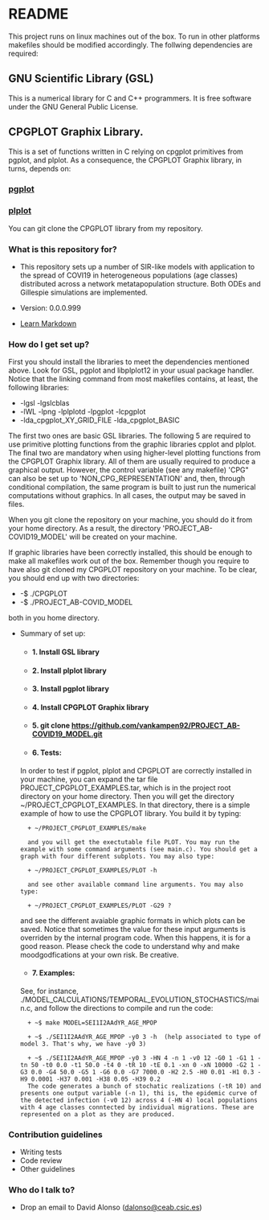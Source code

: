 # README #

This project runs on linux machines out of the box. To run in other platforms makefiles should be modified accordingly. 
The follwing dependencies are required:

## GNU Scientific Library (GSL)
This is a numerical library for C and C++ programmers. It is free software under the GNU General Public License.
## CPGPLOT Graphix Library. 
This is a set of functions written in C relying on cpgplot primitives from pgplot, and plplot. As a consequence, the CPGPLOT Graphix library, in turns, depends on: 
### [pgplot](/http://www.astro.caltech.edu/~tjp/pgplot/)
### [plplot](http://plplot.sourceforge.net/)
You can git clone the CPGPLOT library from my repository.

### What is this repository for? ###

* This repository sets up a number of SIR-like models with application to the spread of COVI19 in heterogeneous populations (age classes) distributed across a network metatapopulation structure. Both ODEs and Gillespie simulations are implemented. 

* Version: 0.0.0.999
* [Learn Markdown](https://bitbucket.org/tutorials/markdowndemo)

### How do I get set up? ###

First you should install the libraries to meet the dependencies mentioned above. Look for GSL, pgplot and libplplot12 in your usual package handler.
Notice that the linking command from most makefiles contains, at least, the following libraries:

* -lgsl -lgslcblas 
* -lWL -lpng -lplplotd -lpgplot -lcpgplot 
* -lda_cpgplot_XY_GRID_FILE -lda_cpgplot_BASIC

The first two ones are basic GSL libraries. The following 5 are required to use primitive plotting functions from the graphic libraries cpplot and plplot. The final two are mandatory when using higher-level plotting functions from the CPGPLOT Graphix library. All of them are usually required to produce a graphical output. However, the control variable (see any makefile) 'CPG" can also be set up to 'NON_CPG_REPRESENTATION' and, then, through conditional compilation, the same program is built to just run the numerical computations without graphics. In all cases, the output may be saved in files. 

When you git clone the repository on your machine, you should do it from your home directory. As a result, the directory 'PROJECT_AB-COVID19_MODEL' will be created on your machine.

If graphic libraries have been correctly installed, this should be enough to make all makefiles work out of the box. Remember though you require to have also git cloned my CPGPLOT repository on your machine. To be clear, you should end up with two directories:

* -$ ./CPGPLOT
* -$ ./PROJECT_AB-COVID_MODEL

both in you home directory.

* Summary of set up:
	+ #### 1. Install GSL library
	+ #### 2. Install plplot library
	+ #### 3. Install pgplot library
	+ #### 4. Install CPGPLOT Graphix library
	+ #### 5. git clone https://github.com/vankampen92/PROJECT_AB-COVID19_MODEL.git
	+ #### 6. Tests: 
	In order to test if pgplot, plplot and CPGPLOT are correctly installed in your machine, you can expand the tar file PROJECT_CPGPLOT_EXAMPLES.tar, which is in the project root directory on your home directory. Then you will get the directory ~/PROJECT_CPGPLOT_EXAMPLES. In that directory, there is a simple example of how to use the CPGPLOT library. You build it by typing:
	
		+ ~/PROJECT_CPGPLOT_EXAMPLES/make
		
		and you will get the exectutable file PLOT. You may run the example with some command arguments (see main.c). You should get a graph with four different subplots. You may also type:
		
		+ ~/PROJECT_CPGPLOT_EXAMPLES/PLOT -h
		
		and see other available command line arguments. You may also type: 
		
		+ ~/PROJECT_CPGPLOT_EXAMPLES/PLOT -G29 ?
		
	and see the different avaiable graphic formats in which plots can be saved. Notice that sometimes the value for these input arguments is overriden by the internal program code. When this happens, it is for a good reason. Please check the code to understand why and make moodgodfications at your own risk. Be creative.   
	
	+ #### 7. Examples:
	See, for instance, ./MODEL_CALCULATIONS/TEMPORAL_EVOLUTION_STOCHASTICS/main.c, and follow the directions to compile and run the code: 
		
		+ ~$ make MODEL=SEI1I2AAdYR_AGE_MPOP
		
		+ ~$ ./SEI1I2AAdYR_AGE_MPOP -y0 3 -h  (help associated to type of model 3. That's why, we have -y0 3)
		
		+ ~$ ./SEI1I2AAdYR_AGE_MPOP -y0 3 -HN 4 -n 1 -v0 12 -G0 1 -G1 1 -tn 50 -t0 0.0 -t1 50.0 -t4 0 -tR 10 -tE 0.1 -xn 0 -xN 10000 -G2 1 -G3 0.0 -G4 50.0 -G5 1 -G6 0.0 -G7 7000.0 -H2 2.5 -H0 0.01 -H1 0.3 -H9 0.0001 -H37 0.001 -H38 0.05 -H39 0.2
		The code generates a bunch of stochatic realizations (-tR 10) and presents one output variable (-n 1), thi is, the epidemic curve of the detected infection (-v0 12) across 4 (-HN 4) local populations with 4 age classes conntected by individual migrations. These are represented on a plot as they are produced. 

### Contribution guidelines ###

* Writing tests
* Code review
* Other guidelines

### Who do I talk to? ###

* Drop an email to David Alonso (<dalonso@ceab.csic.es>)
